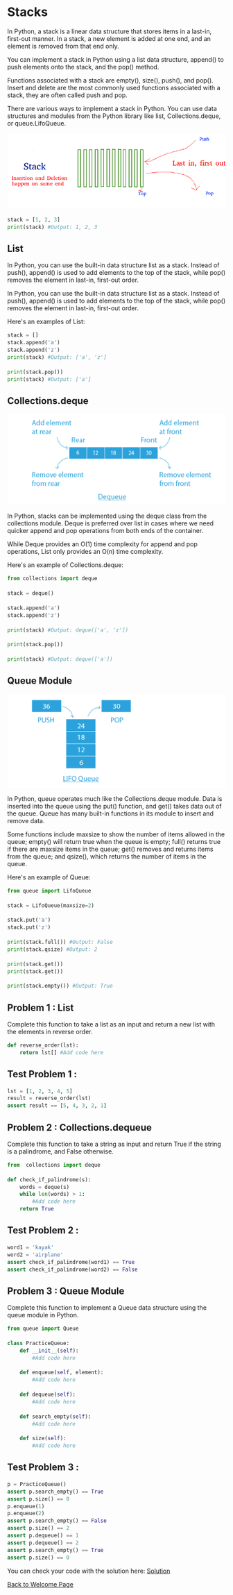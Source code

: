 # Stacks

 In Python, a stack is a linear data structure that stores items in a last-in, first-out manner. 
In a stack, a new element is added at one end, and an element is removed from that end only. 

You can implement a stack in Python using a list data structure, append() to push elements onto the stack, and the pop() method.

Functions associated with a stack are empty(), size(), push(), and pop(). 
Insert and delete are the most commonly used functions associated with a stack, they are often called push and pop. 

There are various ways to implement a stack in Python. You can use data structures and modules from the Python library like list, Collections.deque, or queue.LifoQueue.

![Stacks](Images/stack.png)

```python
stack = [1, 2, 3]
print(stack) #Output: 1, 2, 3
```

## List

In Python, you can use the built-in data structure list as a stack. Instead of push(), append() is used to add elements to the top of the stack, while pop() removes the element in last-in, first-out order. 

In Python, you can use the built-in data structure list as a stack. Instead of push(), append() is used to add elements to the top of the stack, while pop() removes the element in last-in, first-out order. 

Here's an examples of List:

```python
stack = []
stack.append('a')
stack.append('z')
print(stack) #Output: ['a', 'z']

print(stack.pop())
print(stack) #Output: ['a']
```

## Collections.deque

![Dequeu](Images/dequeu.png)

In Python, stacks can be implemented using the deque class from the collections module. Deque is preferred over list in cases where we need quicker append and pop operations from both ends of the container.  

While Deque provides an O(1) time complexity for append and pop operations, List only provides an O(n) time complexity.

Here's an example of Collections.deque: 

```python
from collections import deque

stack = deque()

stack.append('a')
stack.append('z')

print(stack) #Output: deque(['a', 'z'])

print(stack.pop())

print(stack) #Output: deque(['a'])
```


## Queue Module

![Queue](Images/queue.png)

In Python, queue operates much like the Collections.deque module. 
Data is inserted into the queue using the put() function, and get() takes data out of the queue.
Queue has many built-in functions in its module to insert and remove data. 

Some functions include maxsize to show the number of items allowed in the queue; empty() will return true when the queue is empty; full() returns true if there are
maxsize items in the queue; get() removes and returns items from the queue; and qsize(), which returns the number of items in the queue. 

Here's an example of Queue: 

```Python
from queue import LifoQueue

stack = LifoQueue(maxsize=2)

stack.put('a')
stack.put('z')

print(stack.full()) #Output: False
print(stack.qsize) #Output: 2

print(stack.get())
print(stack.get())

print(stack.empty()) #Output: True
```

## Problem 1 : List 

Complete this function to take a list as an input and return a new list with the elements in reverse order.

```python
def reverse_order(lst):
    return lst[] #Add code here
```

## Test Problem 1 : 

```python
lst = [1, 2, 3, 4, 5]
result = reverse_order(lst)
assert result == [5, 4, 3, 2, 1]
```

## Problem 2 : Collections.dequeue

Complete this function to take a string as input and return True if the string is a palindrome, and False otherwise. 

```python
from  collections import deque

def check_if_palindrome(s):
    words = deque(s)
    while len(words) > 1:
        #Add code here
    return True
```

## Test Problem 2 : 

```python
word1 = 'kayak'
word2 = 'airplane'
assert check_if_palindrome(word1) == True
assert check_if_palindrome(word2) == False 
```


## Problem 3 : Queue Module

Complete this function to implement a Queue data structure using the queue module in Python.  

```python
from queue import Queue

class PracticeQueue:
    def __init__(self):
        #Add code here

    def enqueue(self, element):
        #Add code here

    def dequeue(self):
        #Add code here
    
    def search_empty(self):
        #Add code here
    
    def size(self):
        #Add code here
```


## Test Problem 3 : 

```python
p = PracticeQueue()
assert p.search_empty() == True
assert p.size() == 0
p.enqueue(1)
p.enqueue(2)
assert p.search_empty() == False 
assert p.size() == 2
assert p.dequeue() == 1
assert p.dequeue() == 2
assert p.search_empty() == True 
assert p.size() == 0
```

You can check your code with the solution here: [Solution](Stacks_Solution.py)



[Back to Welcome Page](README.md)